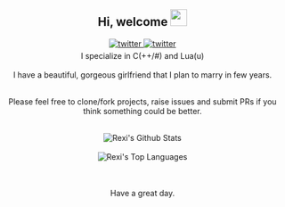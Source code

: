 <div align="center">
<h2> Hi, welcome <img src="https://github.com/abdoachhoubi/abdoachhoubi/blob/main/gifs/Hi.gif" width="30"></h2>
<a href="https://discord.gg/misako" target="_blank">
<img src=https://img.shields.io/badge/discord-%2300acee.svg?color=5964D5&style=for-the-badge&logo=discord&logoColor=white alt=twitter style="margin-bottom: 5px;" />
</a>
  
<a href="https://twitter.com/ZRexiu" target="_blank">
<img src=https://img.shields.io/badge/twitter-%2300acee.svg?color=1DA1F2&style=for-the-badge&logo=twitter&logoColor=white alt=twitter style="margin-bottom: 5px;" />
</a>
  
<br />
I specialize in C(++/#) and Lua(u)
<br />

<br />
I have a beautiful, gorgeous girlfriend that I plan to marry in few years.
<br />
<br />

Please feel free to clone/fork projects, raise issues and submit PRs if you think something could be better.<br />
<br />

<img align="center" src="https://github-readme-stats.vercel.app/api?username=rexirexii&include_all_commits=true&count_private=true&show_icons=true&line_height=30&title_color=CDB4DB&icon_color=CDB4DB&text_color=D3D3D3&bg_color=0A0A0A" alt="Rexi's Github Stats">
<br />
<br />
<img src="https://github-readme-stats.vercel.app/api/top-langs/?username=rexirexii&layout=compact&theme=dark&bg_color=0A0A0A" alt="Rexi's Top Languages"/>
<br />
<br />
<br />

Have a great day.

</div>
